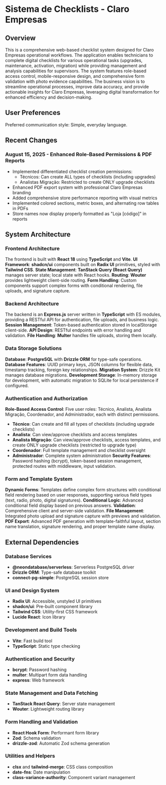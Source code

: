 # Sistema de Checklists - Claro Empresas

## Overview

This is a comprehensive web-based checklist system designed for Claro Empresas operational workflows. The application enables technicians to complete digital checklists for various operational tasks (upgrades, maintenance, activation, migration) while providing management and analysis capabilities for supervisors. The system features role-based access control, mobile-responsive design, and comprehensive form validation with photo evidence capabilities. The business vision is to streamline operational processes, improve data accuracy, and provide actionable insights for Claro Empresas, leveraging digital transformation for enhanced efficiency and decision-making.

## User Preferences

Preferred communication style: Simple, everyday language.

## Recent Changes

### August 15, 2025 - Enhanced Role-Based Permissions & PDF Reports
- Implemented differentiated checklist creation permissions:
  - Técnicos: Can create ALL types of checklists (including upgrades)
  - Analistas Migração: Restricted to create ONLY upgrade checklists
- Enhanced PDF export system with professional Claro Empresas branding
- Added comprehensive store performance reporting with visual metrics
- Implemented colored sections, metric boxes, and alternating row tables in PDFs
- Store names now display properly formatted as "Loja [código]" in reports

## System Architecture

### Frontend Architecture
The frontend is built with **React 18** using **TypeScript** and **Vite**.
**UI Framework**: **shadcn/ui** components built on **Radix UI** primitives, styled with **Tailwind CSS**.
**State Management**: **TanStack Query (React Query)** manages server state; local state with React hooks.
**Routing**: **Wouter** provides lightweight client-side routing.
**Form Handling**: Custom components support complex forms with conditional rendering, file uploads, and signature capture.

### Backend Architecture
The backend is an **Express.js** server written in **TypeScript** with ES modules, providing a RESTful API for authentication, file uploads, and business logic.
**Session Management**: Token-based authentication stored in localStorage client-side.
**API Design**: RESTful endpoints with error handling and validation.
**File Handling**: **Multer** handles file uploads, storing them locally.

### Data Storage Solutions
**Database**: **PostgreSQL** with **Drizzle ORM** for type-safe operations.
**Database Features**: UUID primary keys, JSON columns for flexible data, timestamp tracking, foreign key relationships.
**Migration System**: Drizzle Kit manages database migrations.
**Development Storage**: In-memory storage for development, with automatic migration to SQLite for local persistence if configured.

### Authentication and Authorization
**Role-Based Access Control**: Five user roles: Técnico, Analista, Analista Migração, Coordenador, and Administrador, each with distinct permissions.
- **Técnico**: Can create and fill all types of checklists (including upgrade checklists)
- **Analista**: Can view/approve checklists and access templates  
- **Analista Migração**: Can view/approve checklists, access templates, and create ONLY upgrade checklists (restricted to upgrade type)
- **Coordenador**: Full template management and checklist oversight
- **Administrador**: Complete system administration
**Security Features**: Password hashing (bcrypt), token-based session management, protected routes with middleware, input validation.

### Form and Template System
**Dynamic Forms**: Templates define complex form structures with conditional field rendering based on user responses, supporting various field types (text, radio, photo, digital signatures).
**Conditional Logic**: Advanced conditional field display based on previous answers.
**Validation**: Comprehensive client and server-side validation.
**File Management**: Integrated photo upload and signature capture with previews and validation.
**PDF Export**: Advanced PDF generation with template-faithful layout, section name translation, signature rendering, and proper template name display.

## External Dependencies

### Database Services
- **@neondatabase/serverless**: Serverless PostgreSQL driver
- **Drizzle ORM**: Type-safe database toolkit
- **connect-pg-simple**: PostgreSQL session store

### UI and Design System
- **Radix UI**: Accessible, unstyled UI primitives
- **shadcn/ui**: Pre-built component library
- **Tailwind CSS**: Utility-first CSS framework
- **Lucide React**: Icon library

### Development and Build Tools
- **Vite**: Fast build tool
- **TypeScript**: Static type checking

### Authentication and Security
- **bcrypt**: Password hashing
- **multer**: Multipart form data handling
- **express**: Web framework

### State Management and Data Fetching
- **TanStack React Query**: Server state management
- **Wouter**: Lightweight routing library

### Form Handling and Validation
- **React Hook Form**: Performant form library
- **Zod**: Schema validation
- **drizzle-zod**: Automatic Zod schema generation

### Utilities and Helpers
- **clsx** and **tailwind-merge**: CSS class composition
- **date-fns**: Date manipulation
- **class-variance-authority**: Component variant management